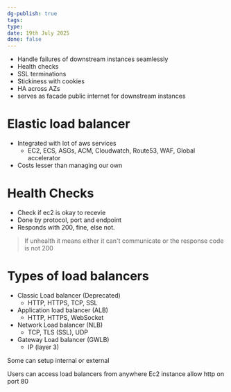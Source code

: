 ```yaml
---
dg-publish: true
tags: 
type: 
date: 19th July 2025
done: false
---
```

- Handle failures of downstream instances seamlessly
- Health checks
- SSL terminations
- Stickiness with cookies
- HA across AZs
- serves as facade public internet for downstream instances

# Elastic load balancer
- Integrated with lot of aws services
	- EC2, ECS, ASGs, ACM, Cloudwatch, Route53, WAF, Global accelerator
- Costs lesser than managing our own

# Health Checks
- Check if ec2 is okay to recevie
- Done by protocol, port and endpoint
- Responds with 200, fine, else not.

> If unhealth it means either it can't communicate or the response code is not 200

# Types of load balancers
- Classic Load balancer (Deprecated)
	- HTTP, HTTPS, TCP, SSL
- Application load balancer (ALB)
	- HTTP, HTTPS, WebSocket
- Network Load balancer (NLB)
	- TCP, TLS (SSL), UDP
- Gateway Load balancer (GWLB)
	- IP (layer 3)

Some can setup internal or external

Users can access load balancers from anywhere
Ec2 instance allow http on port 80

